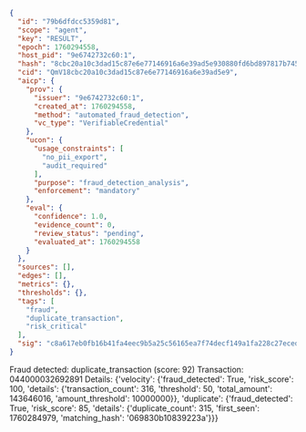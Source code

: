 ```json
{
  "id": "79b6dfdcc5359d81",
  "scope": "agent",
  "key": "RESULT",
  "epoch": 1760294558,
  "host_pid": "9e6742732c60:1",
  "hash": "8cbc20a10c3dad15c87e6e77146916a6e39ad5e930880fd6bd897817b7454ce0",
  "cid": "QmV18cbc20a10c3dad15c87e6e77146916a6e39ad5e9",
  "aicp": {
    "prov": {
      "issuer": "9e6742732c60:1",
      "created_at": 1760294558,
      "method": "automated_fraud_detection",
      "vc_type": "VerifiableCredential"
    },
    "ucon": {
      "usage_constraints": [
        "no_pii_export",
        "audit_required"
      ],
      "purpose": "fraud_detection_analysis",
      "enforcement": "mandatory"
    },
    "eval": {
      "confidence": 1.0,
      "evidence_count": 0,
      "review_status": "pending",
      "evaluated_at": 1760294558
    }
  },
  "sources": [],
  "edges": [],
  "metrics": {},
  "thresholds": {},
  "tags": [
    "fraud",
    "duplicate_transaction",
    "risk_critical"
  ],
  "sig": "c8a617eb0fb16b41fa4eec9b5a25c56165ea7f74decf149a1fa228c27eced300"
}
```

Fraud detected: duplicate_transaction (score: 92)
Transaction: 044000032692891
Details: {'velocity': {'fraud_detected': True, 'risk_score': 100, 'details': {'transaction_count': 316, 'threshold': 50, 'total_amount': 143646016, 'amount_threshold': 10000000}}, 'duplicate': {'fraud_detected': True, 'risk_score': 85, 'details': {'duplicate_count': 315, 'first_seen': 1760284979, 'matching_hash': '069830b10839223a'}}}